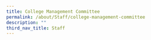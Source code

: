 ```yaml
---
title: College Management Committee
permalink: /about/Staff/college-management-committee
description: ""
third_nav_title: Staff
---
```

